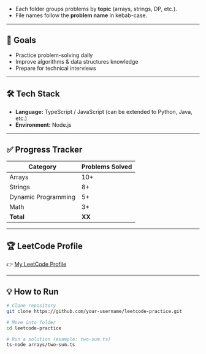 - Each folder groups problems by **topic** (arrays, strings, DP, etc.).
- File names follow the **problem name** in kebab-case.

---

## 🚀 Goals

- Practice problem-solving daily
- Improve algorithms & data structures knowledge
- Prepare for technical interviews

---

## 🛠️ Tech Stack

- **Language:** TypeScript / JavaScript (can be extended to Python, Java, etc.)
- **Environment:** Node.js

---

## ✅ Progress Tracker

| Category            | Problems Solved |
| ------------------- | --------------- |
| Arrays              | 10+             |
| Strings             | 8+              |
| Dynamic Programming | 5+              |
| Math                | 3+              |
| **Total**           | **XX**          |

---

## 🏆 LeetCode Profile

👉 [My LeetCode Profile](https://leetcode.com/u/hieulethanh243/)

---

## 💡 How to Run

```bash
# Clone repository
git clone https://github.com/your-username/leetcode-practice.git

# Move into folder
cd leetcode-practice

# Run a solution (example: two-sum.ts)
ts-node arrays/two-sum.ts
```
